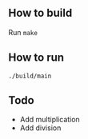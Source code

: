 ## How to build
Run `make`

## How to run
`./build/main`

## Todo
* Add multiplication
* Add division

